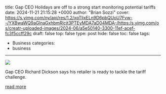 title: Gap CEO Holidays are off to a strong start monitoring potential tariffs
date: 2024-11-21 21:15:28 +0000
author: "Brian Sozzi"
cover: https://s.yimg.com/ny/api/res/1.2/xpTljxELn9D6pbQUoU7Fvw--/YXBwaWQ9aGlnaGxhbmRlcjt3PTEyMDA7aD04MDA-/https:/s.yimg.com/os/creatr-uploaded-images/2024-06/a5e50140-3300-11ef-acef-fc3f5ccff29c
draft: false
top: false
type: post
hide: false
toc: false
tags:
  - Business
categories:
  - business
---

![](https://s.yimg.com/ny/api/res/1.2/xpTljxELn9D6pbQUoU7Fvw--/YXBwaWQ9aGlnaGxhbmRlcjt3PTEyMDA7aD04MDA-/https:/s.yimg.com/os/creatr-uploaded-images/2024-06/a5e50140-3300-11ef-acef-fc3f5ccff29c)

Gap CEO Richard Dickson says his retailer is ready to tackle the tariff challenge.

[read more](https://finance.yahoo.com/news/gap-ceo-holidays-are-off-to-a-strong-start-monitoring-potential-tariffs-211528032.html)
